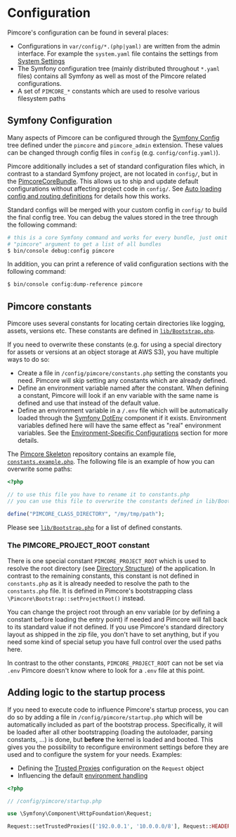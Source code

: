 # Configuration

Pimcore's configuration can be found in several places:

* Configurations in `var/config/*.(php|yaml)` are written from the admin interface. For example the `system.yaml` file contains the settings from [System Settings](../18_Tools_and_Features/25_System_Settings.md)
* The Symfony configuration tree (mainly distributed throughout `*.yaml` files) contains all Symfony as well as most of the Pimcore related configurations.
* A set of `PIMCORE_*` constants which are used to resolve various filesystem paths


## Symfony Configuration

Many aspects of Pimcore can be configured through the [Symfony Config](https://symfony.com/doc/current/bundles/configuration.html)
tree defined under the `pimcore` and `pimcore_admin` extension. These values can be changed through config files in `config` (e.g. `config/config.yaml)`).

Pimcore additionally includes a set of standard configuration files which, in contrast to a standard Symfony project, are
not located in `config/`, but in the [PimcoreCoreBundle](https://github.com/pimcore/pimcore/tree/11.x/bundles/CoreBundle/Resources/config/pimcore).
This allows us to ship and update default configurations without affecting project code in `config/`. See
[Auto loading config and routing definitions](../20_Extending_Pimcore/13_Bundle_Developers_Guide/03_Auto_Loading_Config_And_Routing_Definitions.md)
for details how this works.

Standard configs will be merged with your custom config in `config/` to build the final config tree. You can debug the
values stored in the tree through the following command:

```bash
# this is a core Symfony command and works for every bundle, just omit the
# "pimcore" argument to get a list of all bundles
$ bin/console debug:config pimcore
```

In addition, you can print a reference of valid configuration sections with the following command:

```bash
$ bin/console config:dump-reference pimcore
```   


## Pimcore constants

Pimcore uses several constants for locating certain directories like logging, assets, versions etc. These constants are
defined in [`lib/Bootstrap.php`](https://github.com/pimcore/pimcore/blob/11.x/lib/Bootstrap.php).

If you need to overwrite these constants (e.g. for using a special directory for assets or versions at an object storage
at AWS S3), you have multiple ways to do so:

* Create a file in `/config/pimcore/constants.php` setting the constants you need. Pimcore will skip setting any constants which are 
  already defined.
* Define an environment variable named after the constant. When defining a constant, Pimcore will look if an env variable
  with the same name is defined and use that instead of the default value.
* Define an environment variable in a `/.env` file which will be automatically loaded through the [Symfony DotEnv](https://github.com/symfony/dotenv)
  component if it exists. Environment variables defined here will have the same effect as "real" environment variables. See the [Environment-Specific Configurations](../21_Deployment/03_Configuration_Environments.md) section for more details.

The [Pimcore Skeleton](https://github.com/pimcore/skeleton) repository contains an example file,
[`constants.example.php`](https://github.com/pimcore/skeleton/blob/11.x/config/pimcore/constants.example.php).
The following file is an example of how you can overwrite some paths:

```php
<?php

// to use this file you have to rename it to constants.php
// you can use this file to overwrite the constants defined in lib/Bootstrap.php

define("PIMCORE_CLASS_DIRECTORY", "/my/tmp/path");

```

Please see [`lib/Bootstrap.php`](https://github.com/pimcore/pimcore/blob/11.x/lib/Bootstrap.php)
for a list of defined constants.


### The PIMCORE_PROJECT_ROOT constant

There is one special constant `PIMCORE_PROJECT_ROOT` which is used to resolve the root directory (see [Directory Structure](./03_Directory_Structure.md))
of the application.
In contrast to the remaining constants, this constant is not defined in `constants.php` as it is already needed to resolve
the path to the `constants.php` file. It is defined in Pimcore's bootstrapping class `\Pimcore\Bootstrap::setProjectRoot()` instead. 


You can change the project root through an env variable (or by defining a constant before loading the entry
point) if needed and Pimcore will fall back to its standard value if not defined. If you use Pimcore's standard directory
layout as shipped in the zip file, you don't have to set anything, but if you need some kind of special setup you have full
control over the used paths here.

In contrast to the other constants, `PIMCORE_PROJECT_ROOT` can not be set via `.env` Pimcore doesn't know where to look
for a `.env` file at this point.


## Adding logic to the startup process

If you need to execute code to influence Pimcore's startup process, you can do so by adding a file in `/config/pimcore/startup.php`
which will be automatically included as part of the bootstrap process. Specifically, it will be loaded after all other
bootstrapping (loading the autoloader, parsing constants, ...) is done, but **before** the kernel is loaded and booted.
This gives you the possibility to reconfigure environment settings before they are used and to configure the system for
your needs. Examples:

* Defining the [Trusted Proxies](https://symfony.com/doc/current/deployment/proxies.html) configuration on the `Request` object
* Influencing the default [environment handling](../21_Deployment/03_Configuration_Environments.md)

```php
<?php

// /config/pimcore/startup.php

use \Symfony\Component\HttpFoundation\Request;

Request::setTrustedProxies(['192.0.0.1', '10.0.0.0/8'], Request::HEADER_X_FORWARDED_ALL);
```
